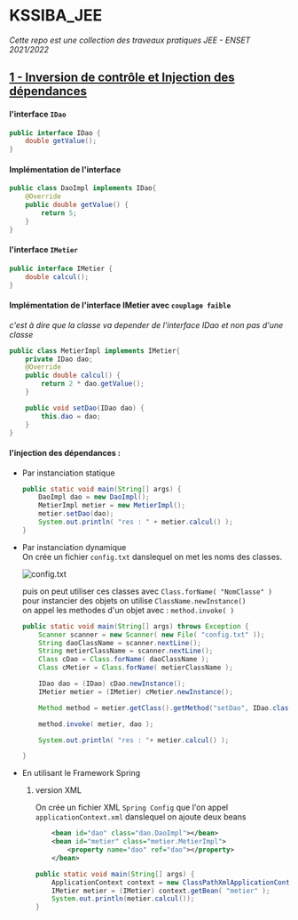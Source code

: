 # KSSIBA_JEE
*Cette repo est une collection des traveaux pratiques JEE - ENSET 2021/2022*

## [1 - Inversion de contrôle et Injection des dépendances](./TP1%20-%20IOC%20et%20Injection%20des%20d%C3%A9pendances/)


#### l'interface `IDao`

```java
public interface IDao {
    double getValue();
}
```

#### Implémentation de l'interface

```java
public class DaoImpl implements IDao{
    @Override
    public double getValue() {
        return 5;
    }
}
```

#### l'interface `IMetier`

```java
public interface IMetier {
    double calcul();
}
```

#### Implémentation de l'interface IMetier avec `couplage faible`  
*c'est à dire que la classe va depender de l'interface IDao et non pas d'une classe*

```java
public class MetierImpl implements IMetier{
    private IDao dao;
    @Override
    public double calcul() {
        return 2 * dao.getValue();
    }

    public void setDao(IDao dao) {
        this.dao = dao;
    }
}
```

#### l'injection des dépendances :

*   Par instanciation statique
    ```java
    public static void main(String[] args) {
        DaoImpl dao = new DaoImpl();
        MetierImpl metier = new MetierImpl();
        metier.setDao(dao);
        System.out.println( "res : " + metier.calcul() );
    }
    ```

* Par instanciation dynamique  
    On crée un fichier `config.txt` danslequel on met les noms des classes.

    ![config.txt](screen%20shots/TP1/Screenshot%202022-04-02%20164223.png)

    puis on peut utiliser ces classes avec ``Class.forName( "NomClasse" )``  
    pour instancier des objets on utilise ``ClassName.newInstance()``  
    on appel les methodes d'un objet avec : ``method.invoke( )``

    ```java
    public static void main(String[] args) throws Exception {
        Scanner scanner = new Scanner( new File( "config.txt" ));
        String daoClassName = scanner.nextLine();
        String metierClassName = scanner.nextLine();
        Class cDao = Class.forName( daoClassName );
        Class cMetier = Class.forName( metierClassName );

        IDao dao = (IDao) cDao.newInstance();
        IMetier metier = (IMetier) cMetier.newInstance();

        Method method = metier.getClass().getMethod("setDao", IDao.class);

        method.invoke( metier, dao );

        System.out.println( "res : "+ metier.calcul() );

    }
    ```

* En utilisant le Framework Spring  
    1.  version XML

        On crée un fichier XML `Spring Config` que l'on appel `applicationContext.xml` danslequel on ajoute deux beans
        ```xml
            <bean id="dao" class="dao.DaoImpl"></bean>
            <bean id="metier" class="metier.MetierImpl">
                <property name="dao" ref="dao"></property>
            </bean>
        ```

        ```java
        public static void main(String[] args) {
            ApplicationContext context = new ClassPathXmlApplicationContext("applicationContext.xml");
            IMetier metier = (IMetier) context.getBean( "metier" );
            System.out.println(metier.calcul());
        }
        ```